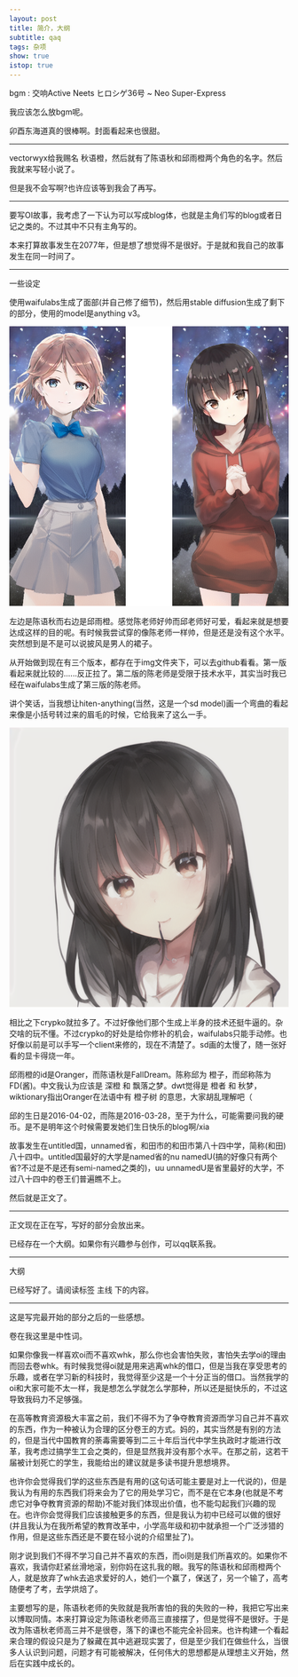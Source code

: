 ```yaml
---
layout: post
title: 简介，大纲
subtitle: qaq
tags: 杂项
show: true
istop: true
---
```


bgm : 交响Active Neets ヒロシゲ36号 ~ Neo Super-Express

我应该怎么放bgm呢。

卯酉东海道真的很棒啊。封面看起来也很甜。

-----

vectorwyx给我赐名 秋语橙，然后就有了陈语秋和邱雨橙两个角色的名字。然后我就来写轻小说了。

但是我不会写啊?也许应该等到我会了再写。

-----

要写OI故事，我考虑了一下认为可以写成blog体，也就是主角们写的blog或者日记之类的。不过其中不只有主角写的。

本来打算故事发生在2077年，但是想了想觉得不是很好。于是就和我自己的故事发生在同一时间了。

-----

一些设定

使用waifulabs生成了面部(并自己修了细节)，然后用stable diffusion生成了剩下的部分，使用的model是anything v3。

![D.png](/img/D.png)

左边是陈语秋而右边是邱雨橙。感觉陈老师好帅而邱老师好可爱，看起来就是想要达成这样的目的呢。有时候我尝试穿的像陈老师一样帅，但是还是没有这个水平。突然想到是不是可以说披风是男人的裙子。

从开始做到现在有三个版本，都存在于img文件夹下，可以去github看看。第一版看起来就比较的......反正拉了。第二版的陈老师是受限于技术水平，其实当时我已经在waifulabs生成了第三版的陈老师。

讲个笑话，当我想让hiten-anything(当然，这是一个sd model)画一个弯曲的看起来像是小括号转过来的眉毛的时候，它给我来了这么一手。

![eat.png](/img/eat.png)

相比之下crypko就拉多了。不过好像他们那个生成上半身的技术还挺牛逼的。杂交啥的玩不懂。不过crypko的好处是给你修补的机会，waifulabs只能手动修。也好像以前是可以手写一个client来修的，现在不清楚了。sd画的太慢了，随一张好看的显卡得烧一年。

邱雨橙的id是Oranger，而陈语秋是FallDream。陈称邱为 橙子，而邱称陈为 FD(酱)。中文我认为应该是 深橙 和 飘落之梦。dwt觉得是 橙者 和 秋梦，wiktionary指出Oranger在法语中有 橙子树 的意思，大家胡乱理解吧（

邱的生日是2016-04-02，而陈是2016-03-28，至于为什么，可能需要问我的硬币。是不是明年这个时候需要发她们生日快乐的blog啊/xia

故事发生在untitled国，unnamed省，和田市的和田市第八十四中学，简称(和田)八十四中。untitled国最好的大学是named省的nu namedU(搞的好像只有两个省?不过是不是还有semi-named之类的)，uu unnamedU是省里最好的大学，不过八十四中的卷王们普遍瞧不上。

然后就是正文了。

-----

正文现在正在写，写好的部分会放出来。

已经存在一个大纲。如果你有兴趣参与创作，可以qq联系我。

-----

大纲

已经写好了。请阅读标签 主线 下的内容。

-----

这是写完最开始的部分之后的一些感想。

卷在我这里是中性词。

如果你像我一样喜欢oi而不喜欢whk，那么你也会害怕失败，害怕失去学oi的理由而回去卷whk。有时候我觉得oi就是用来逃离whk的借口，但是当我在享受思考的乐趣，或者在学习新的科技时，我觉得至少这是一个十分正当的借口。当然我学的oi和大家可能不太一样，我是想怎么学就怎么学那种，所以还是挺快乐的，不过这导致我码力不足够强。

在高等教育资源极大丰富之前，我们不得不为了争夺教育资源而学习自己并不喜欢的东西，作为一种被认为合理的区分卷王的方式。妈的，其实当然是有别的方法的，但是当代中国教育的荼毒需要等到二三十年后当代中学生执政时才能进行改革，我考虑过搞学生工会之类的，但是显然我并没有那个水平。在那之前，这若干届被计划死亡的学生，我能给出的建议就是多读书提升思想境界。

也许你会觉得我们学的这些东西是有用的(这句话可能主要是对上一代说的)，但是我认为有用的东西我们将来会为了它的用处学习它，而不是在它本身(也就是不考虑它对争夺教育资源的帮助)不能对我们体现出价值，也不能勾起我们兴趣的现在。也许你会觉得我们应该接触更多的东西，但是我认为初中已经可以做的很好(并且我认为在我所希望的教育改革中，小学高年级和初中就承担一个广泛涉猎的作用，但是这些东西还是不要在轻小说的介绍里扯了)。

刚才说到我们不得不学习自己并不喜欢的东西，而oi则是我们所喜欢的。如果你不喜欢，我请你赶紧丝滑地滚，别你妈在这扎我的眼。我写的陈语秋和邱雨橙两个人，就是放弃了whk去追求爱好的人，她们一个赢了，保送了，另一个输了，高考随便考了考，去学烘焙了。

主要想写的是，陈语秋老师的失败就是我所害怕的我的失败的一种，我把它写出来以博取同情。本来打算设定为陈语秋老师高三直接摆了，但是觉得不是很好。于是改为陈语秋老师高三并不是很卷，落下的课也不能完全补回来。也许构建一个看起来合理的假设只是为了躲藏在其中逃避现实罢了，但是至少我们在做些什么，当很多人认识到问题，问题才有可能被解决，任何伟大的思想都是从理想主义开始，然后在实践中成长的。

